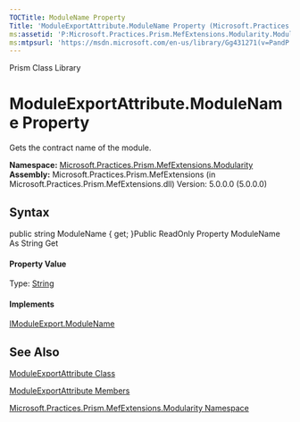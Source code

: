 ```yaml
---
TOCTitle: ModuleName Property
Title: 'ModuleExportAttribute.ModuleName Property (Microsoft.Practices.Prism.MefExtensions.Modularity)'
ms:assetid: 'P:Microsoft.Practices.Prism.MefExtensions.Modularity.ModuleExportAttribute.ModuleName'
ms:mtpsurl: 'https://msdn.microsoft.com/en-us/library/Gg431271(v=PandP.50)'
---
```


Prism Class Library

ModuleExportAttribute.ModuleName Property
=============================================

Gets the contract name of the module.

**Namespace:** [Microsoft.Practices.Prism.MefExtensions.Modularity](https://msdn.microsoft.com/n:microsoft.practices.prism.mefextensions.modularity)
**Assembly:** Microsoft.Practices.Prism.MefExtensions (in Microsoft.Practices.Prism.MefExtensions.dll) Version: 5.0.0.0 (5.0.0.0)

## Syntax


<span id="syntaxToggle"></span>public string ModuleName { get; }Public ReadOnly Property ModuleName As String Get
#### Property Value

Type: [String](http://msdn2.microsoft.com/en-us/library/s1wwdcbf)
#### Implements

[IModuleExport.ModuleName](https://msdn.microsoft.com/p:microsoft.practices.prism.mefextensions.modularity.imoduleexport.modulename)

See Also
--------


[ModuleExportAttribute Class](https://msdn.microsoft.com/t:microsoft.practices.prism.mefextensions.modularity.moduleexportattribute)

[ModuleExportAttribute Members](https://msdn.microsoft.com/allmembers.t:microsoft.practices.prism.mefextensions.modularity.moduleexportattribute)

[Microsoft.Practices.Prism.MefExtensions.Modularity Namespace](https://msdn.microsoft.com/n:microsoft.practices.prism.mefextensions.modularity)
